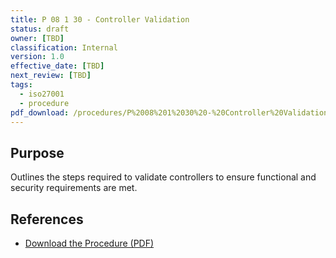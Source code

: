 ```yaml
---
title: P 08 1 30 - Controller Validation
status: draft
owner: [TBD]
classification: Internal
version: 1.0
effective_date: [TBD]
next_review: [TBD]
tags:
  - iso27001
  - procedure
pdf_download: /procedures/P%2008%201%2030%20-%20Controller%20Validation.pdf
---
```


## Purpose
Outlines the steps required to validate controllers to ensure functional and security requirements are met.

## References
- [Download the Procedure (PDF)](/procedures/P%2008%201%2030%20-%20Controller%20Validation.pdf)
